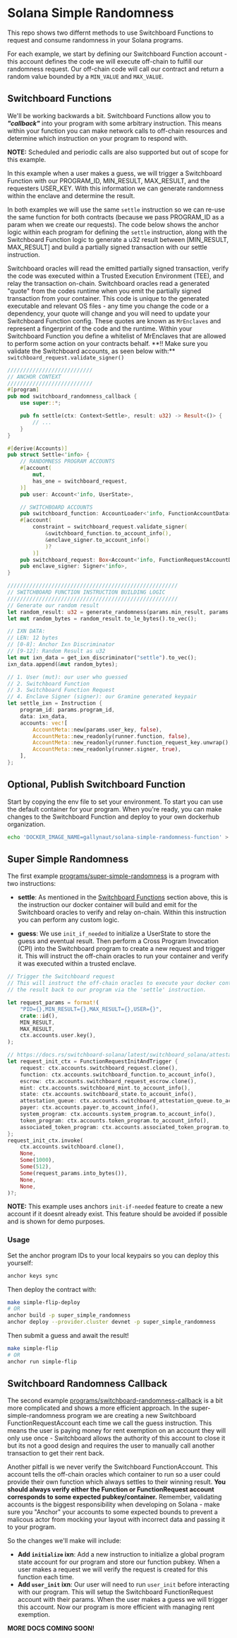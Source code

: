 # Solana Simple Randomness

This repo shows two differnt methods to use Switchboard Functions to request and
consume randomness in your Solana programs.

For each example, we start by defining our Switchboard Function account - this
account defines the code we will execute off-chain to fulfill our randomness
request. Our off-chain code will call our contract and return a random value
bounded by a `MIN_VALUE` and `MAX_VALUE`.

## Switchboard Functions

We'll be working backwards a bit. Switchboard Functions allow you to
**_"callback"_** into your program with some arbitrary instruction. This means
within your function you can make network calls to off-chain resources and
determine which instruction on your program to respond with.

**NOTE:** Scheduled and periodic calls are also supported but out of scope for
this example.

In this example when a user makes a guess, we will trigger a Switchboard
Function with our PROGRAM_ID, MIN_RESULT, MAX_RESULT, and the requesters
USER_KEY. With this information we can generate randomness within the enclave
and determine the result.

In both examples we will use the same `settle` instruction so we can re-use the
same function for both contracts (because we pass PROGRAM_ID as a param when we
create our requests). The code below shows the anchor logic within each program
for defining the `settle` instruction, along with the Switchboard Function logic
to generate a u32 result between [MIN_RESULT, MAX_RESULT] and build a partially
signed transaction with our settle instruction.

Switchboard oracles will read the emitted partially signed transaction, verify
the code was executed within a Trusted Execution Environment (TEE), and relay
the transaction on-chain. Switchboard oracles read a generated "quote" from the
codes runtime when you emit the partially signed transaction from your
container. This code is unique to the generated executable and relevant OS
files - any time you change the code or a dependency, your quote will change and
you will need to update your Switchboard Function config. These quotes are known
as `MrEnclaves` and represent a fingerprint of the code and the runtime. Within
your Switchboard Function you define a whitelist of MrEnclaves that are allowed
to perform some action on your contracts behalf. \*\*!! Make sure you validate
the Switchboard accounts, as seen below with:\*\*
`switchboard_request.validate_signer()`

```rust
///////////////////////////
// ANCHOR CONTEXT
///////////////////////////
#[program]
pub mod switchboard_randomness_callback {
    use super::*;

    pub fn settle(ctx: Context<Settle>, result: u32) -> Result<()> {
        // ...
    }
}

#[derive(Accounts)]
pub struct Settle<'info> {
    // RANDOMNESS PROGRAM ACCOUNTS
    #[account(
        mut,
        has_one = switchboard_request,
    )]
    pub user: Account<'info, UserState>,

    // SWITCHBOARD ACCOUNTS
    pub switchboard_function: AccountLoader<'info, FunctionAccountData>,
    #[account(
        constraint = switchboard_request.validate_signer(
            &switchboard_function.to_account_info(),
            &enclave_signer.to_account_info()
            )?
        )]
    pub switchboard_request: Box<Account<'info, FunctionRequestAccountData>>,
    pub enclave_signer: Signer<'info>,
}

//////////////////////////////////////////////////////
// SWITCHBOARD FUNCTION INSTRUCTION BUILDING LOGIC
//////////////////////////////////////////////////////
// Generate our random result
let random_result: u32 = generate_randomness(params.min_result, params.max_result);
let mut random_bytes = random_result.to_le_bytes().to_vec();

// IXN DATA:
// LEN: 12 bytes
// [0-8]: Anchor Ixn Discriminator
// [9-12]: Random Result as u32
let mut ixn_data = get_ixn_discriminator("settle").to_vec();
ixn_data.append(&mut random_bytes);

// 1. User (mut): our user who guessed
// 2. Switchboard Function
// 3. Switchboard Function Request
// 4. Enclave Signer (signer): our Gramine generated keypair
let settle_ixn = Instruction {
    program_id: params.program_id,
    data: ixn_data,
    accounts: vec![
        AccountMeta::new(params.user_key, false),
        AccountMeta::new_readonly(runner.function, false),
        AccountMeta::new_readonly(runner.function_request_key.unwrap(), false),
        AccountMeta::new_readonly(runner.signer, true),
    ],
};
```

## Optional, Publish Switchboard Function

Start by copying the env file to set your environment. To start you can use the
default container for your program. When you're ready, you can make changes to
the Switchboard Function and deploy to your own dockerhub organization.

```bash
echo 'DOCKER_IMAGE_NAME=gallynaut/solana-simple-randomness-function' > .env
```

## Super Simple Randomness

The first example
[programs/super-simple-randomness](./programs/super-simple-randomness/src/lib.rs)
is a program with two instructions:

- **settle**: As mentioned in the
  [Switchboard Functions](#switchboard-functions) section above, this is the
  instruction our docker container will build and emit for the Switchboard
  oracles to verify and relay on-chain. Within this instruction you can perform
  any custom logic.

- **guess**: We use `init_if_needed` to initialize a UserState to store the
  guess and eventual result. Then perform a Cross Program Invocation (CPI) into
  the Switchboard program to create a new request and trigger it. This will
  instruct the off-chain oracles to run your container and verify it was
  executed within a trusted enclave.

```rust
// Trigger the Switchboard request
// This will instruct the off-chain oracles to execute your docker container and relay
// the result back to our program via the 'settle' instruction.

let request_params = format!(
    "PID={},MIN_RESULT={},MAX_RESULT={},USER={}",
    crate::id(),
    MIN_RESULT,
    MAX_RESULT,
    ctx.accounts.user.key(),
);

// https://docs.rs/switchboard-solana/latest/switchboard_solana/attestation_program/instructions/request_init_and_trigger/index.html
let request_init_ctx = FunctionRequestInitAndTrigger {
    request: ctx.accounts.switchboard_request.clone(),
    function: ctx.accounts.switchboard_function.to_account_info(),
    escrow: ctx.accounts.switchboard_request_escrow.clone(),
    mint: ctx.accounts.switchboard_mint.to_account_info(),
    state: ctx.accounts.switchboard_state.to_account_info(),
    attestation_queue: ctx.accounts.switchboard_attestation_queue.to_account_info(),
    payer: ctx.accounts.payer.to_account_info(),
    system_program: ctx.accounts.system_program.to_account_info(),
    token_program: ctx.accounts.token_program.to_account_info(),
    associated_token_program: ctx.accounts.associated_token_program.to_account_info(),
};
request_init_ctx.invoke(
    ctx.accounts.switchboard.clone(),
    None,
    Some(1000),
    Some(512),
    Some(request_params.into_bytes()),
    None,
    None,
)?;
```

**NOTE:** This example uses anchors `init-if-needed` feature to create a new
account if it doesnt already exist. This feature should be avoided if possible
and is shown for demo purposes.

### Usage

Set the anchor program IDs to your local keypairs so you can deploy this
yourself:

```bash
anchor keys sync
```

Then deploy the contract with:

```bash
make simple-flip-deploy
# OR
anchor build -p super_simple_randomness
anchor deploy --provider.cluster devnet -p super_simple_randomness
```

Then submit a guess and await the result!

```bash
make simple-flip
# OR
anchor run simple-flip
```

## Switchboard Randomness Callback

The second example
[programs/switchboard-randomness-callback](./programs/switchboard-randomness-callback/src/lib.rs)
is a bit more complicated and shows a more efficient approach. In the
super-simple-randomness program we are creating a new Switchboard
FunctionRequestAccount each time we call the guess instruction. This means the
user is paying money for rent exemption on an account they will only use once -
Switchboard allows the authority of this account to close it but its not a good
design and requires the user to manually call another transaction to get their
rent back.

Another pitfall is we never verify the Switchboard FunctionAccount. This account
tells the off-chain oracles which container to run so a user could provide their
own function which always settles to their winning result. **You should always
verify either the Function or FunctionRequest account corresponds to some
expected pubkey/container.** Remember, validating accounts is the biggest
responsibility when developing on Solana - make sure you "Anchor" your accounts
to some expected bounds to prevent a malicous actor from mocking your layout
with incorrect data and passing it to your program.

So the changes we'll make will include:

- **Add `initialize` ixn**: Add a new instruction to initialize a global program
  state account for our program and store our function pubkey. When a user makes
  a request we will verify the request is created for this function each time.
- **Add `user_init` ixn**: Our user will need to run `user_init` before
  interacting with our program. This will setup the Switchboard FunctionRequest
  account with their params. When the user makes a guess we will trigger this
  account. Now our program is more efficient with managing rent exemption.

**MORE DOCS COMING SOON!**

